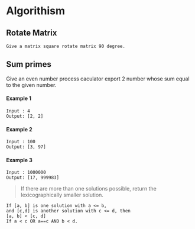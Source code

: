# Algorithism
## Rotate Matrix
```
Give a matrix square rotate matrix 90 degree.
```

## Sum primes
Give an even number process caculator export 2 number whose sum equal to the given number. 

#### Example 1
```
Input : 4
Output: [2, 2]
```
#### Example 2

```
Input : 100
Output: [3, 97]
```
#### Example 3
```
Input : 1000000
Output: [17, 999983]
```
> If there are more than one solutions possible, return the lexicographically smaller solution.
```
If [a, b] is one solution with a <= b,
and [c,d] is another solution with c <= d, then
[a, b] < [c, d] 
If a < c OR a==c AND b < d. 
```
